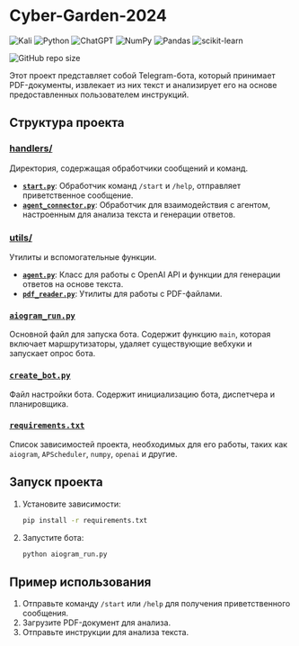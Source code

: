 # Cyber-Garden-2024
![Kali](https://img.shields.io/badge/Kali-268BEE?style=for-the-badge&logo=kalilinux&logoColor=white)
![Python](https://img.shields.io/badge/python-3670A0?style=for-the-badge&logo=python&logoColor=ffdd54)
![ChatGPT](https://img.shields.io/badge/chatGPT-74aa9c?style=for-the-badge&logo=openai&logoColor=white)
![NumPy](https://img.shields.io/badge/numpy-%23013243.svg?style=for-the-badge&logo=numpy&logoColor=white)
![Pandas](https://img.shields.io/badge/pandas-%23150458.svg?style=for-the-badge&logo=pandas&logoColor=white)
![scikit-learn](https://img.shields.io/badge/scikit--learn-%23F7931E.svg?style=for-the-badge&logo=scikit-learn&logoColor=white)

![GitHub repo size](https://img.shields.io/github/repo-size/An0nX/Cyber-Garden-2024)


Этот проект представляет собой Telegram-бота, который принимает PDF-документы, извлекает из них текст и анализирует его на основе предоставленных пользователем инструкций.

## Структура проекта

### [handlers/](handlers)
Директория, содержащая обработчики сообщений и команд.
- **[`start.py`](handlers/start.py)**: Обработчик команд `/start` и `/help`, отправляет приветственное сообщение.
- **[`agent_connector.py`](handlers/agent_connector.py)**: Обработчик для взаимодействия с агентом, настроенным для анализа текста и генерации ответов.

### [utils/](utils)
Утилиты и вспомогательные функции.
- **[`agent.py`](utils/agent.py)**: Класс для работы с OpenAI API и функции для генерации ответов на основе текста.
- **[`pdf_reader.py`](utils/pdf_reader.py)**: Утилиты для работы с PDF-файлами.

### [`aiogram_run.py`](aiogram_run.py)
Основной файл для запуска бота. Содержит функцию `main`, которая включает маршрутизаторы, удаляет существующие вебхуки и запускает опрос бота.

### [`create_bot.py`](create_bot.py)
Файл настройки бота. Содержит инициализацию бота, диспетчера и планировщика.

### [`requirements.txt`](requirements.txt)
Список зависимостей проекта, необходимых для его работы, таких как `aiogram`, `APScheduler`, `numpy`, `openai` и другие.

## Запуск проекта

1. Установите зависимости:
    ```sh
    pip install -r requirements.txt
    ```

2. Запустите бота:
    ```sh
    python aiogram_run.py
    ```

## Пример использования

1. Отправьте команду `/start` или `/help` для получения приветственного сообщения.
2. Загрузите PDF-документ для анализа.
3. Отправьте инструкции для анализа текста.